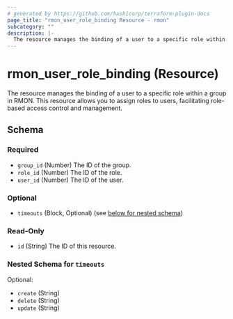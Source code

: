 ```yaml
---
# generated by https://github.com/hashicorp/terraform-plugin-docs
page_title: "rmon_user_role_binding Resource - rmon"
subcategory: ""
description: |-
  The resource manages the binding of a user to a specific role within a group in RMON. This resource allows you to assign roles to users, facilitating role-based access control and management.
---
```


# rmon_user_role_binding (Resource)

The resource manages the binding of a user to a specific role within a group in RMON. This resource allows you to assign roles to users, facilitating role-based access control and management.



<!-- schema generated by tfplugindocs -->
## Schema

### Required

- `group_id` (Number) The ID of the group.
- `role_id` (Number) The ID of the role.
- `user_id` (Number) The ID of the user.

### Optional

- `timeouts` (Block, Optional) (see [below for nested schema](#nestedblock--timeouts))

### Read-Only

- `id` (String) The ID of this resource.

<a id="nestedblock--timeouts"></a>
### Nested Schema for `timeouts`

Optional:

- `create` (String)
- `delete` (String)
- `update` (String)
